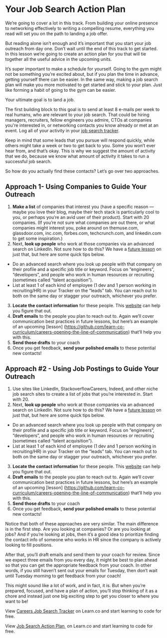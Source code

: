 # Your Job Search Action Plan 

We’re going to cover a lot in this track. From building your online presence to networking effectively to writing a compelling resume, everything you read will set you on the path to landing a job offer.  

But reading alone isn’t enough and it’s important that you start your job outreach from day one. Don’t wait until the end of this track to get started. In this lesson we’re going to create an action plan for you that will tie together all the useful advice in the upcoming units. 

It’s super important to make a schedule for yourself. Going to the gym might not be something you’re excited about, but if you plan the time in advance, getting yourself there can be easier. In the same way, making a job search plan will make you more motivated to get started and stick to your plan.  Just like forming a habit of going to the gym can be easier. 

Your ultimate goal is to land a job. 

The first building block to this goal is to send at least 8 e-mails per week to real humans, who are relevant to your job search. That could be hiring managers, recruiters, fellow engineers you admire, CTOs at companies you're interested in, or networking contacts you know already or met at an event. Log all of your activity in your [job search tracker](https://docs.google.com/spreadsheets/d/1CMFzB1zUQl_yR2ZO9kZdDjPZJEupsjULC6G_vRTUgnU/edit#gid=2065124896).

Keep in mind that some leads that you pursue will respond quickly, while others might take a week or two to get back to you. Some you won’t ever hear from, and that’s okay. This is why we suggest the amount of activity that we do, because we know what amount of activity it takes to run a successful job search. 

So how do you actually find these contacts? Let’s go over two approaches. 

## Approach 1- Using Companies to Guide Your Outreach 

1. **Make a list** of companies that interest you (have a specific reason — maybe you love their blog, maybe their tech stack is particularly cool to you, or perhaps you’re an avid user of their product). Start with 20 companies. (If you’re not sure what companies are out there, or what companies might interest you, poke around on themuse.com, glassdoor.com, inc.com, forbes.com, techcrunch.com, and linkedin.com to get some inspiration.)
2. Next, **look up people** who work at those companies via an advanced search on LinkedIn. Not sure how to do this? We have a [future lesson](https://github.com/learn-co-curriculum/linkedin-for-research-and-networking) on just that, but here are some quick tips below.  
  - Do an advanced search where you look up people with that company on their profile and a specific job title or keyword. Focus on “engineers”, “developers”, and people who work in human resources or recruiting (sometimes called “talent acquisition”).
  - List at least 1 of each kind of employee (1 dev and 1 person working in recruiting/HR) in your Tracker on the “leads” tab. You can reach out to both on the same day or stagger your outreach, whichever you prefer. 
3. **Locate the contact information** for these people. This [website](https://www.linkedin.com/pulse/20140915184621-60525567-how-to-find-email-addresses?trk=hb_ntf_MEGAPHONE_ARTICLE_POST&trk=hb_ntf_MEGAPHONE_ARTICLE_POST) can help you figure that out. 
4. **Draft emails** to the people you plan to reach out to. Again we’ll cover communication best practices in future lessons, but here’s an example of an upcoming [lesson] (https://github.com/learn-co-curriculum/careers-opening-the-line-of-communication) that’ll help you with this. 
5. **Send those drafts** to your coach
6. Once you get feedback, **send your polished emails** to these potential new contacts!


## Approach #2 - Using Job Postings to Guide Your Outreach 

1. Use sites like LinkedIn, StackoverflowCareers, Indeed, and other niche job search sites to create a list of jobs that you’re interested in. Start with 20. 
2. Next, **look up people** who work at those companies via an advanced search on LinkedIn. Not sure how to do this? We have a [future lesson](https://github.com/learn-co-curriculum/linkedin-for-research-and-networking) on just that, but here are some quick tips below.  
  - Do an advanced search where you look up people with that company on their profile and a specific job title or keyword. Focus on “engineers”, “developers”, and people who work in human resources or recruiting (sometimes called “talent acquisition”).
  - List at least 1 of each kind of employee (1 dev and 1 person working in recruiting/HR) in your Tracker on the “leads” tab. You can reach out to both on the same day or stagger your outreach, whichever you prefer. 
3. **Locate the contact information** for these people. This [website](https://www.linkedin.com/pulse/20140915184621-60525567-how-to-find-email-addresses?trk=hb_ntf_MEGAPHONE_ARTICLE_POST&trk=hb_ntf_MEGAPHONE_ARTICLE_POST) can help you figure that out. 
4. **Draft emails** to the people you plan to reach out to. Again we’ll cover communication best practices in future lessons, but here’s an example of an upcoming [lesson] (https://github.com/learn-co-curriculum/careers-opening-the-line-of-communication) that’ll help you with this. 
5. **Send those drafts** to your coach
6. Once you get feedback, **send your polished emails** to these potential new contacts!

Notice that both of these approaches are very similar. The main difference is in the first step. Are you looking at companies? Or are you looking at jobs? And if you’re looking at jobs, then it’s a good idea to prioritize finding the contact info of someone who works in HR since the company is actively looking to fill positions. 

After that, you’ll draft emails and send them to your coach for review. Since we expect three emails from you every day, it might be best to plan ahead so that you can get the appropriate feedback from your coach. In other words, if you still haven’t sent out your emails for Tuesday, then don’t wait until Tuesday morning to get feedback from your coach!

This might sound like a lot of work, and in fact, it is. But when you’re prepared, focused, and have a plan of action, you’ll stop thinking of it as a chore and instead just one big exciting step to get you closer to where you want to be!

<p class='util--hide'>View <a href='https://learn.co/lessons/careers-job-search-tracker'>Careers Job Search Tracker</a> on Learn.co and start learning to code for free.</p>

<p class='util--hide'>View <a href='https://learn.co/lessons/careers-job-search-tracker'>Job Search Action Plan </a> on Learn.co and start learning to code for free.</p>
